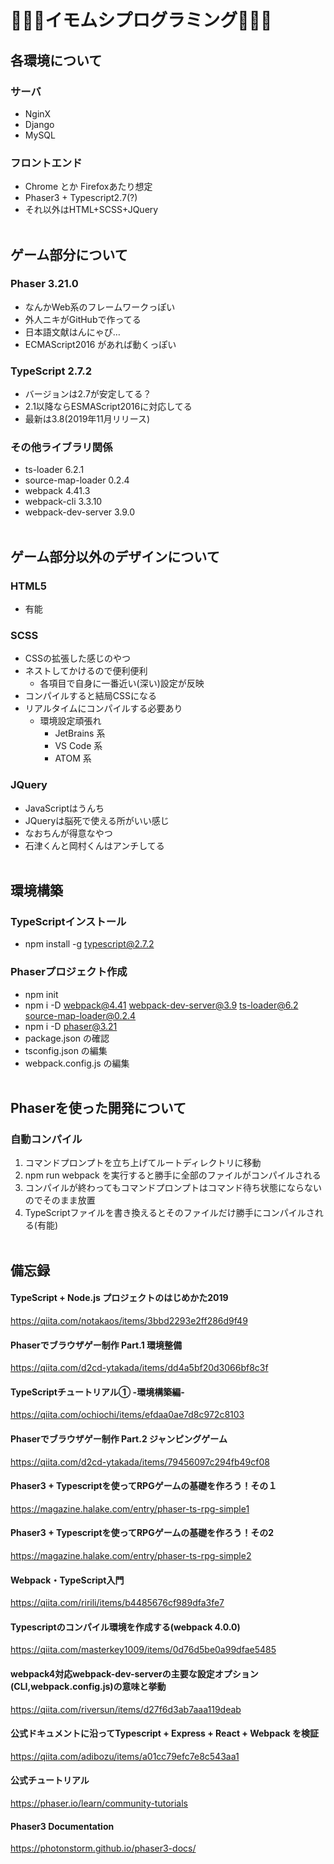 # 🐛🐛🐛イモムシプログラミング🐛🐛🐛

## 各環境について
### サーバ
- NginX
- Django
- MySQL
### フロントエンド
- Chrome とか Firefoxあたり想定
- Phaser3 + Typescript2.7(?)
- それ以外はHTML+SCSS+JQuery
<br><br>

## ゲーム部分について
### Phaser 3.21.0
- なんかWeb系のフレームワークっぽい
- 外人ニキがGitHubで作ってる
- 日本語文献はんにゃぴ…
- ECMAScript2016 があれば動くっぽい
### TypeScript 2.7.2
- バージョンは2.7が安定してる？
- 2.1以降ならESMAScript2016に対応してる
- 最新は3.8(2019年11月リリース)
### その他ライブラリ関係
- ts-loader 6.2.1
- source-map-loader 0.2.4
- webpack 4.41.3
- webpack-cli 3.3.10
- webpack-dev-server 3.9.0
<br><br>

## ゲーム部分以外のデザインについて
### HTML5
- 有能
### SCSS
- CSSの拡張した感じのやつ
- ネストしてかけるので便利便利
    - 各項目で自身に一番近い(深い)設定が反映
- コンパイルすると結局CSSになる
- リアルタイムにコンパイルする必要あり
    - 環境設定頑張れ
        - JetBrains 系
        - VS Code 系
        - ATOM 系
### JQuery
- JavaScriptはうんち
- JQueryは脳死で使える所がいい感じ
- なおちんが得意なやつ
- 石津くんと岡村くんはアンチしてる
<br><br>


## 環境構築
### TypeScriptインストール
- npm install -g typescript@2.7.2
### Phaserプロジェクト作成
- npm init
- npm i -D webpack@4.41 webpack-dev-server@3.9 ts-loader@6.2 source-map-loader@0.2.4
- npm i -D phaser@3.21
- package.json の確認
- tsconfig.json の編集
- webpack.config.js の編集
<br><br>

## Phaserを使った開発について
### 自動コンパイル
1. コマンドプロンプトを立ち上げてルートディレクトリに移動
2. npm run webpack を実行すると勝手に全部のファイルがコンパイルされる
3. コンパイルが終わってもコマンドプロンプトはコマンド待ち状態にならないのでそのまま放置
4. TypeScriptファイルを書き換えるとそのファイルだけ勝手にコンパイルされる(有能)
<br><br>

## 備忘録
#### TypeScript + Node.js プロジェクトのはじめかた2019
https://qiita.com/notakaos/items/3bbd2293e2ff286d9f49

#### Phaserでブラウザゲー制作 Part.1 環境整備
https://qiita.com/d2cd-ytakada/items/dd4a5bf20d3066bf8c3f

#### TypeScriptチュートリアル① -環境構築編-
https://qiita.com/ochiochi/items/efdaa0ae7d8c972c8103

#### Phaserでブラウザゲー制作 Part.2 ジャンピングゲーム
https://qiita.com/d2cd-ytakada/items/79456097c294fb49cf08

#### Phaser3 + Typescriptを使ってRPGゲームの基礎を作ろう！その１
https://magazine.halake.com/entry/phaser-ts-rpg-simple1

#### Phaser3 + Typescriptを使ってRPGゲームの基礎を作ろう！その2
https://magazine.halake.com/entry/phaser-ts-rpg-simple2

#### Webpack・TypeScript入門
https://qiita.com/ririli/items/b4485676cf989dfa3fe7

#### Typescriptのコンパイル環境を作成する(webpack 4.0.0)
https://qiita.com/masterkey1009/items/0d76d5be0a99dfae5485

#### webpack4対応webpack-dev-serverの主要な設定オプション(CLI,webpack.config.js)の意味と挙動
https://qiita.com/riversun/items/d27f6d3ab7aaa119deab

#### 公式ドキュメントに沿ってTypescript + Express + React + Webpack を検証
https://qiita.com/adibozu/items/a01cc79efc7e8c543aa1

#### 公式チュートリアル
https://phaser.io/learn/community-tutorials

#### Phaser3 Documentation
https://photonstorm.github.io/phaser3-docs/